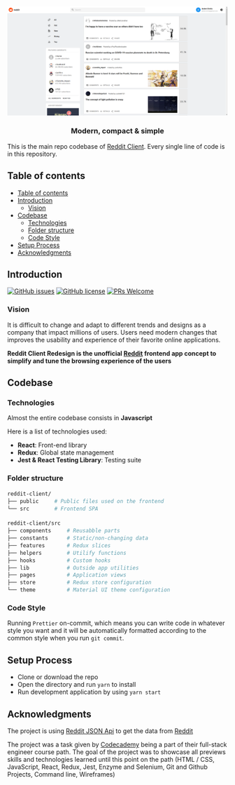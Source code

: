<div align="center">

[![Reddit-Client](./public/images/preview/one.png)](https://github.com/Kerosz/reddit-client)

### Modern, compact & simple

</div>

This is the main repo codebase of
[Reddit Client](https://github.com/Kerosz/reddit-client). Every single line of
code is in this repository.

## Table of contents

- [Table of contents](#table-of-contents)
- [Introduction](#introduction)
  - [Vision](#vision)
- [Codebase](#codebase)
  - [Technologies](#technologies)
  - [Folder structure](#folder-structure)
  - [Code Style](#code-style)
- [Setup Process](#setup-process)
- [Acknowledgments](#acknowledgments)

## Introduction

[![GitHub issues](https://img.shields.io/github/issues/Kerosz/reddit-client?style=flat-square)](https://github.com/Kerosz/reddit-client/issues)
[![GitHub license](https://img.shields.io/github/license/Kerosz/reddit-client?style=flat-square)](https://github.com/Kerosz/reddit-client)
[![PRs Welcome](https://img.shields.io/badge/PRs-welcome-brightgreen?style=flat-square)]()

### Vision

It is difficult to change and adapt to different trends and designs as a company
that impact millions of users. Users need modern changes that improves the
usability and experience of their favorite online applications.

**Reddit Client Redesign is the unofficial [Reddit](https://www.reddit.com/)
frontend app concept to simplify and tune the browsing experience of the users**

## Codebase

### Technologies

Almost the entire codebase consists in **Javascript**

Here is a list of technologies used:

- **React**: Front-end library
- **Redux**: Global state management
- **Jest & React Testing Library**: Testing suite

### Folder structure

```sh
reddit-client/
├── public     # Public files used on the frontend
└── src        # Frontend SPA

reddit-client/src
├── components     # Reusabble parts
├── constants      # Static/non-changing data
├── features       # Redux slices
├── helpers        # Utilify functions
├── hooks          # Custom hooks
├── lib            # Outside app utilities
├── pages          # Application views
├── store          # Redux store configuration
└── theme          # Material UI theme configuration
```

### Code Style

Running `Prettier` on-commit, which means you can write code in whatever style
you want and it will be automatically formatted according to the common style
when you run `git commit`.

## Setup Process

- Clone or download the repo
- Open the directory and run `yarn` to install
- Run development application by using `yarn start`

## Acknowledgments

The project is using
[Reddit JSON Api](https://github.com/reddit-archive/reddit/wiki/JSON) to get the
data from [Reddit](https://www.reddit.com/)

The project was a task given by [Codecademy](https://www.codecademy.com) being a
part of their full-stack engineer course path. The goal of the project was to
showcase all previews skills and technologies learned until this point on the
path (HTML / CSS, JavaScript, React, Redux, Jest, Enzyme and Selenium, Git and
Github Projects, Command line, Wireframes)
